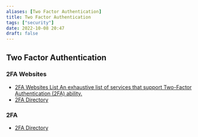 ```yaml
---
aliases: [Two Factor Authentication]
title: Two Factor Authentication
tags: ["security"]
date: 2022-10-08 20:47
draft: false
---
```


## Two Factor Authentication

### 2FA Websites

* [2FA Websites List  Аn exhaustive list of services that support Two-Factor Authentication (2FA) ability.](https://2fawebsites.github.io/)
* [2FA Directory](https://2fa.directory/int/#other)

### 2FA

* [2FA Directory](https://2fa.directory/int/)

